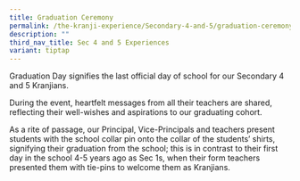 ```yaml
---
title: Graduation Ceremony
permalink: /the-kranji-experience/Secondary-4-and-5/graduation-ceremony/
description: ""
third_nav_title: Sec 4 and 5 Experiences
variant: tiptap
---
```

<p>Graduation Day signifies the last official day of school for our Secondary
4 and 5 Kranjians.</p>
<p></p>
<p>During the event, heartfelt messages from all their teachers are shared,
reflecting their well-wishes and aspirations to our graduating cohort.</p>
<p></p>
<p>As a rite of passage, our Principal, Vice-Principals and teachers present
students with the school collar pin onto the collar of the students’ shirts,
signifying their graduation from the school; this is in contrast to their
first day in the school 4-5 years ago as Sec 1s, when their form teachers
presented them with tie-pins to welcome them as Kranjians.</p>
<p></p>